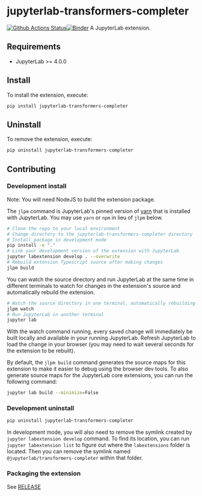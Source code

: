 # jupyterlab-transformers-completer

[![Github Actions Status](https://github.com/krassowski/jupyterlab-transformers-completer/workflows/Build/badge.svg)](https://github.com/krassowski/jupyterlab-transformers-completer/actions/workflows/build.yml)[![Binder](https://mybinder.org/badge_logo.svg)](https://mybinder.org/v2/gh/krassowski/jupyterlab-transformers-completer/main?urlpath=lab)
A JupyterLab extension.

## Requirements

- JupyterLab >= 4.0.0

## Install

To install the extension, execute:

```bash
pip install jupyterlab-transformers-completer
```

## Uninstall

To remove the extension, execute:

```bash
pip uninstall jupyterlab-transformers-completer
```

## Contributing

### Development install

Note: You will need NodeJS to build the extension package.

The `jlpm` command is JupyterLab's pinned version of
[yarn](https://yarnpkg.com/) that is installed with JupyterLab. You may use
`yarn` or `npm` in lieu of `jlpm` below.

```bash
# Clone the repo to your local environment
# Change directory to the jupyterlab-transformers-completer directory
# Install package in development mode
pip install -e "."
# Link your development version of the extension with JupyterLab
jupyter labextension develop . --overwrite
# Rebuild extension Typescript source after making changes
jlpm build
```

You can watch the source directory and run JupyterLab at the same time in different terminals to watch for changes in the extension's source and automatically rebuild the extension.

```bash
# Watch the source directory in one terminal, automatically rebuilding when needed
jlpm watch
# Run JupyterLab in another terminal
jupyter lab
```

With the watch command running, every saved change will immediately be built locally and available in your running JupyterLab. Refresh JupyterLab to load the change in your browser (you may need to wait several seconds for the extension to be rebuilt).

By default, the `jlpm build` command generates the source maps for this extension to make it easier to debug using the browser dev tools. To also generate source maps for the JupyterLab core extensions, you can run the following command:

```bash
jupyter lab build --minimize=False
```

### Development uninstall

```bash
pip uninstall jupyterlab-transformers-completer
```

In development mode, you will also need to remove the symlink created by `jupyter labextension develop`
command. To find its location, you can run `jupyter labextension list` to figure out where the `labextensions`
folder is located. Then you can remove the symlink named `@jupyterlab/transformers-completer` within that folder.

### Packaging the extension

See [RELEASE](RELEASE.md)
